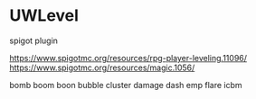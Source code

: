 # UWLevel
spigot plugin

https://www.spigotmc.org/resources/rpg-player-leveling.11096/
https://www.spigotmc.org/resources/magic.1056/

bomb boom 
boon bubble cluster damage dash emp flare icbm